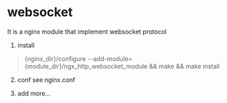 websocket
=========

It is a nginx module that implement websocket protocol

1. install
> {nginx_dir}/configure --add-module={module_dir}/ngx_http_websocket_module && make && make install

2. conf
  see nginx.conf
  
3. add more...
